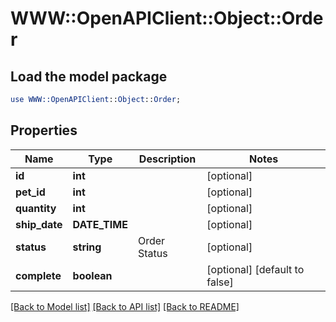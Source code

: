 # WWW::OpenAPIClient::Object::Order

## Load the model package
```perl
use WWW::OpenAPIClient::Object::Order;
```

## Properties
Name | Type | Description | Notes
------------ | ------------- | ------------- | -------------
**id** | **int** |  | [optional] 
**pet_id** | **int** |  | [optional] 
**quantity** | **int** |  | [optional] 
**ship_date** | **DATE_TIME** |  | [optional] 
**status** | **string** | Order Status | [optional] 
**complete** | **boolean** |  | [optional] [default to false]

[[Back to Model list]](../README.md#documentation-for-models) [[Back to API list]](../README.md#documentation-for-api-endpoints) [[Back to README]](../README.md)


